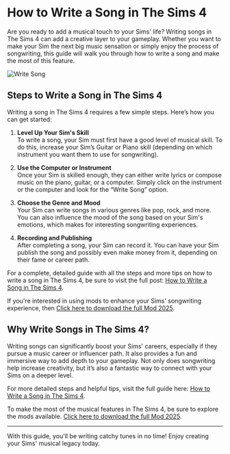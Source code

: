 # How to Write a Song in The Sims 4

Are you ready to add a musical touch to your Sims' life? Writing songs in The Sims 4 can add a creative layer to your gameplay. Whether you want to make your Sim the next big music sensation or simply enjoy the process of songwriting, this guide will walk you through how to write a song and make the most of this feature.

![Write Song](https://sims4studiodownload.com/wp-content/uploads/2022/07/Sims-4-Write-Song-1024x576.jpg)

## Steps to Write a Song in The Sims 4

Writing a song in The Sims 4 requires a few simple steps. Here’s how you can get started:

1. **Level Up Your Sim's Skill**  
   To write a song, your Sim must first have a good level of musical skill. To do this, increase your Sim’s Guitar or Piano skill (depending on which instrument you want them to use for songwriting).

2. **Use the Computer or Instrument**  
   Once your Sim is skilled enough, they can either write lyrics or compose music on the piano, guitar, or a computer. Simply click on the instrument or the computer and look for the “Write Song” option.

3. **Choose the Genre and Mood**  
   Your Sim can write songs in various genres like pop, rock, and more. You can also influence the mood of the song based on your Sim's emotions, which makes for interesting songwriting experiences.

4. **Recording and Publishing**  
   After completing a song, your Sim can record it. You can have your Sim publish the song and possibly even make money from it, depending on their fame or career path.

For a complete, detailed guide with all the steps and more tips on how to write a song in The Sims 4, be sure to visit the full post: [How to Write a Song in The Sims 4](https://sims4studiodownload.com/how-to-write-song/).

If you're interested in using mods to enhance your Sims' songwriting experience, then [Click here to download the full Mod 2025](https://sims4studiodownload.com/how-to-write-song/).

## Why Write Songs in The Sims 4?

Writing songs can significantly boost your Sims' careers, especially if they pursue a music career or influencer path. It also provides a fun and immersive way to add depth to your gameplay. Not only does songwriting help increase creativity, but it’s also a fantastic way to connect with your Sims on a deeper level.

For more detailed steps and helpful tips, visit the full guide here: [How to Write a Song in The Sims 4](https://sims4studiodownload.com/how-to-write-song/).

To make the most of the musical features in The Sims 4, be sure to explore the mods available. [Click here to download the full Mod 2025](https://sims4studiodownload.com/how-to-write-song/).

---

With this guide, you'll be writing catchy tunes in no time! Enjoy creating your Sims' musical legacy today.

